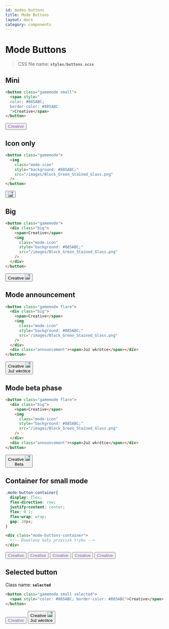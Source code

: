 ```yaml
---
id: modes-buttons
title: Mode Buttons
layout: docs
category: components
---
```


# Mode Buttons

>CSS file name: **`styles/buttons.scss`**

## Mini

```html
<button class="gamemode small">
  <span style="
  color: #885ABC; 
  border-color: #885ABC
  ">Creative</span>
</button>
```
<button class="gamemode small">
  <span style="color: #885ABC; border-color: #885ABC">Creative</span>
</button>

## Icon only

```html
<button class="gamemode">
  <img 
    class="mode-icon" 
    style="background: #885ABC;" 
    src="/images/Block_Green_Stained_Glass.png" 
  />
</button>
```
<button class="gamemode">
  <img 
    class="mode-icon" 
    style="background: #885ABC;" 
    src="/images/Block_Green_Stained_Glass.png" 
  />
</button>

## Big

```html
<button class="gamemode">
  <div class="big">
    <span>Creative</span>
    <img 
      class="mode-icon" 
      style="background: #885ABC;" 
      src="/images/Block_Green_Stained_Glass.png" 
    />
  </div>
</button>
```
<button class="gamemode">
  <div class="big">
    <span>Creative</span>
    <img 
      class="mode-icon" 
      style="background: #885ABC;" 
      src="/images/Block_Green_Stained_Glass.png" 
    />
  </div>
</button>

## Mode announcement

```html
<button class="gamemode flare">
  <div class="big">
    <span>Creative</span>
    <img 
      class="mode-icon" 
      style="background: #885ABC;" 
      src="/images/Block_Green_Stained_Glass.png" 
    />
  </div>
  <div class="announcement"><span>Już wkrótce</span></div>
</button>
```
<button class="gamemode flare">
  <div class="big">
    <span>Creative</span>
    <img 
      class="mode-icon" 
      style="background: #885ABC;" 
      src="/images/Block_Green_Stained_Glass.png" 
    />
  </div>
  <div class="announcement"><span>Już wkrótce</span></div>
</button>

## Mode beta phase

```html
<button class="gamemode flare">
  <div class="big">
    <span>Creative</span>
    <img 
      class="mode-icon" 
      style="background: #885ABC;" 
      src="/images/Block_Green_Stained_Glass.png" 
    />
  </div>
  <div class="announcement"><span>Już wkrótce</span></div>
</button>
```
<button class="gamemode flare">
  <div class="big">
    <span>Creative</span>
    <img 
      class="mode-icon" 
      style="background: #885ABC;" 
      src="/images/Block_Green_Stained_Glass.png" 
    />
  </div>
  <div class="beta"><span>Beta</span></div>
</button>


## Container for small mode

```css
.mode-button-container{
  display: flex;
  flex-direction: row;
  justify-content: center;
  flex: 0 1;
  flex-wrap: wrap;
  gap: 20px;
}
```

```html
<div class="mode-buttons-container">
  <!-- Dowolony mały przycisk trybu -->
</div>
```
<div class="mode-buttons-container">
  <button class="gamemode small">
    <span style="color: #885ABC; border-color: #885ABC">Creative</span>
  </button>
  <button class="gamemode small">
    <span style="color: #885ABC; border-color: #885ABC">Creative</span>
  </button>
  <button class="gamemode small">
    <span style="color: #885ABC; border-color: #885ABC">Creative</span>
  </button>
  <button class="gamemode small">
    <span style="color: #885ABC; border-color: #885ABC">Creative</span>
  </button>
  <button class="gamemode small">
    <span style="color: #885ABC; border-color: #885ABC">Creative</span>
  </button>
</div>

## Selected button

Class name: **`selected`**

```html
<button class="gamemode small selected">
  <span style="color: #885ABC; border-color: #885ABC">Creative</span>
</button>
```

<button class="gamemode small selected">
  <span style="color: #885ABC; border-color: #885ABC">Creative</span>
</button>

<button class="gamemode flare selected">
  <div class="big">
    <span>Creative</span>
    <img 
      class="mode-icon" 
      style="background: #885ABC;" 
      src="/images/Block_Green_Stained_Glass.png" 
    />
  </div>
  <div class="announcement"><span>Już wkrótce</span></div>
</button>